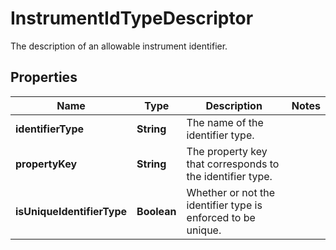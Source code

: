

# InstrumentIdTypeDescriptor

The description of an allowable instrument identifier.

## Properties

Name | Type | Description | Notes
------------ | ------------- | ------------- | -------------
**identifierType** | **String** | The name of the identifier type. | 
**propertyKey** | **String** | The property key that corresponds to the identifier type. | 
**isUniqueIdentifierType** | **Boolean** | Whether or not the identifier type is enforced to be unique. | 



